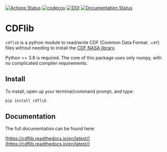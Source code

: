 [![Actions Status](https://github.com/MAVENSDC/cdflib/workflows/ci/badge.svg)](https://github.com/MAVENSDC/cdflib/actions)
[![codecov](https://codecov.io/gh/MAVENSDC/cdflib/branch/master/graph/badge.svg?token=IJ6moGc40e)](https://codecov.io/gh/MAVENSDC/cdflib)
[![DOI](https://zenodo.org/badge/102912691.svg)](https://zenodo.org/badge/latestdoi/102912691)
[![Documentation Status](https://readthedocs.org/projects/cdflib/badge/?version=latest)](https://cdflib.readthedocs.io/en/latest/?badge=latest)

# CDFlib

`cdflib` is a python module to read/write CDF (Common Data Format `.cdf`) files without needing to install the
[CDF NASA library](https://cdf.gsfc.nasa.gov/).

Python >= 3.8 is required.
The core of this package uses only numpy, with no complicated compiler requirements.

## Install

To install, open up your terminal/command prompt, and type:
```sh
pip install cdflib
```

## Documentation

The full documentation can be found here:

[https://cdflib.readthedocs.io/en/latest/](https://cdflib.readthedocs.io/en/latest/)
